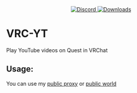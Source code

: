 <div align="center">
  <a href="https://discord.shaybox.com">
    <img alt="Discord" src="https://img.shields.io/discord/824865729445888041?color=404eed&label=Discord&logo=Discord&logoColor=FFFFFF">
  </a>
  <a href="https://github.com/shaybox/vrc-yt/releases/latest">
    <img alt="Downloads" src="https://img.shields.io/github/downloads/shaybox/vrc-yt/total?color=3fb950&label=Downloads&logo=github&logoColor=FFFFFF">
  </a>
</div>

# VRC-YT

Play YouTube videos on Quest in VRChat

## Usage:

You can use my [public proxy](https://shay.loan) or [public world](https://vrchat.com/home/world/wrld_e8f26ea1-a636-4926-90b2-3698b6711655)
